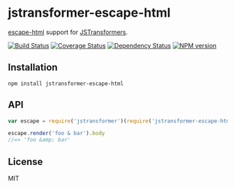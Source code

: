 # jstransformer-escape-html

[escape-html](http://npm.im/escape-html) support for [JSTransformers](http://github.com/jstransformers).

[![Build Status](https://img.shields.io/travis/jstransformers/jstransformer-escape-html/master.svg)](https://travis-ci.org/jstransformers/jstransformer-escape-html)
[![Coverage Status](https://img.shields.io/codecov/c/github/jstransformers/jstransformer-escape-html/master.svg)](https://codecov.io/gh/jstransformers/jstransformer-escape-html)
[![Dependency Status](https://img.shields.io/david/jstransformers/jstransformer-escape-html/master.svg)](http://david-dm.org/jstransformers/jstransformer-escape-html)
[![NPM version](https://img.shields.io/npm/v/jstransformer-escape-html.svg)](https://www.npmjs.org/package/jstransformer-escape-html)

## Installation

    npm install jstransformer-escape-html

## API

```js
var escape = require('jstransformer')(require('jstransformer-escape-html'))

escape.render('foo & bar').body
//=> 'foo &amp; bar'
```

## License

MIT
